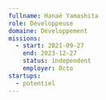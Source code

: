 ```yaml
---
fullname: Hanaë Yamashita
role: Développeuse
domaine: Développement
missions:
  - start: 2021-09-27
    end: 2023-12-27
    status: independent
    employer: Octo
startups:
  - potentiel
---
```


